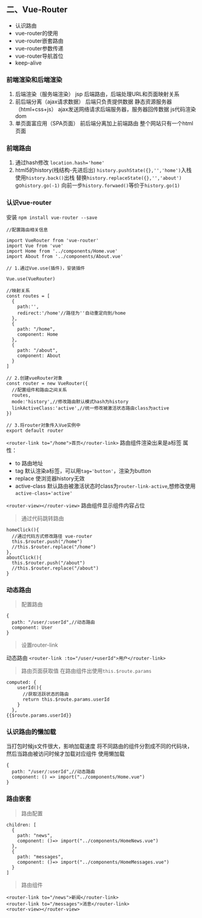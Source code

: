 ## 二、Vue-Router

- 认识路由
- vue-router的使用
- vue-router嵌套路由
- vue-router参数传递
- vue-router导航首位
- keep-alive

### 前端渲染和后端渲染
1. 后端渲染（服务端渲染）
jsp
后端路由，后端处理URL和页面映射关系
2. 前后端分离（ajax请求数据）
后端只负责提供数据
静态资源服务器（html+css+js）
ajax发送网络请求后端服务器，服务器回传数据
js代码渲染dom
3. 单页面富应用（SPA页面）
前后端分离加上前端路由
整个网站只有一个html页面

### 前端路由
1. 通过hash修改
`location.hash='home'`
2. html5的history(栈结构-先进后出)
`history.pushState({},'','home')`入栈
使用`history.back()`出栈
替换`history.replaceState({},'','about')`
go`history.go(-1)`
向前一步`history.forwaed()`等价于`history.go(1)`

### 认识vue-router

安装
`npm install vue-router --save`

    //配置路由相关信息

    import VueRouter from 'vue-router'
    import Vue from 'vue'
    import Home from '../components/Home.vue'
    import About from '../components/About.vue'

    // 1.通过Vue.use(插件)，安装插件

    Vue.use(VueRouter)

    //映射关系
    const routes = [
      {
        path:'',
        redirect:'/home'//路径为''自动重定向到/home
      },
      {
        path: "/home",
        component: Home
      },
      {
        path: "/about",
        component: About
      }
    ]

    // 2.创建vueRouter对象
    const router = new VueRouter({
      //配置组件和路由之间关系
      routes,
      mode:'history',//修改路由默认模式hash为history
      linkActiveClass:'active',//统一修改被激活状态路由class为active
    })

    // 3.将router对象传入Vue实例中
    export default router


`<router-link to="/home">首页</router-link>`
路由组件渲染出来是a标签
属性：
- to 路由地址
- tag 默认渲染a标签，可以用`tag='button'`，渲染为button
- replace 使浏览器history无效
- active-class 默认路由被激活状态时class为`router-link-active`,想修改使用`active-class='active'`

`<router-view></router-view>`
路由组件显示组件内容占位

>通过代码跳转路由

    homeClick(){
      //通过代码方式修改路径 vue-router
      this.$router.push("/home")
      //this.$router.replace("/home")
    },
    aboutClick(){
      this.$router.push("/about")
      //this.$router.replace("/about")
    }

### 动态路由
>配置路由

    {
      path: "/user/:userId",//动态路由
      component: User
    }

>设置router-link

  动态路由
  `<router-link :to="/user/+userId">用户</router-link>`
>路由页面获取值
在路由组件出使用`this.$route.params`

    computed: {
        userId(){
          //获取活跃状态的路由
          return this.$route.params.userId
        }
      },
    {{$route.params.userId}}

### 认识路由的懒加载
当打包时候js文件很大，影响加载速度
将不同路由的组件分割成不同的代码块，然后当路由被访问时候才加载对应组件
使用懒加载

    {
      path: "/user/:userId",//动态路由
      component: () => import("../components/Home.vue")
    }


### 路由嵌套

>路由配置

    children: [
      {
        path: "news",
        component: ()=> import("../components/HomeNews.vue")
      },
      {
        path: "messages",
        component: ()=> import("../components/HomeMessages.vue")
      }
    ]

>路由组件

    <router-link to="/news">新闻</router-link>
    <router-link to="/messages">消息</router-link>
    <router-view></router-view>



